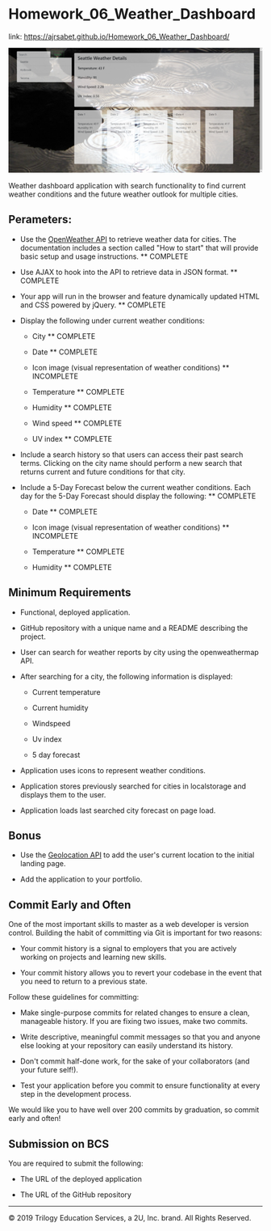 # Homework_06_Weather_Dashboard

link:
https://ajrsabet.github.io/Homework_06_Weather_Dashboard/

![Screenshot of Weather Dashboard](assets/weather_dashboard.png)

Weather dashboard application with search functionality to find current weather conditions and the future weather outlook for multiple cities.

## Perameters:

* Use the [OpenWeather API](https://openweathermap.org/api) to retrieve weather data for cities. The documentation includes a section called "How to start" that will provide basic setup and usage instructions.
** COMPLETE

* Use AJAX to hook into the API to retrieve data in JSON format.
** COMPLETE

* Your app will run in the browser and feature dynamically updated HTML and CSS powered by jQuery.
** COMPLETE

* Display the following under current weather conditions:

  * City
** COMPLETE

  * Date
** COMPLETE

  * Icon image (visual representation of weather conditions)
** INCOMPLETE

  * Temperature
** COMPLETE

  * Humidity
** COMPLETE

  * Wind speed
** COMPLETE

  * UV index
** COMPLETE

* Include a search history so that users can access their past search terms. Clicking on the city name should perform a new search that returns current and future conditions for that city. 

* Include a 5-Day Forecast below the current weather conditions. Each day for the 5-Day Forecast should display the following:
** COMPLETE

  * Date
** COMPLETE

  * Icon image (visual representation of weather conditions)
** INCOMPLETE

  * Temperature
** COMPLETE

  * Humidity
** COMPLETE


## Minimum Requirements

* Functional, deployed application.

* GitHub repository with a unique name and a README describing the project.


* User can search for weather reports by city using the openweathermap API.

* After searching for a city, the following information is displayed:

  *  Current temperature

  *  Current humidity

  *  Windspeed

  *  Uv index

  *  5 day forecast

* Application uses icons to represent weather conditions.

* Application stores previously searched for cities in localstorage and displays them to the user.

* Application loads last searched city forecast on page load.

## Bonus

* Use the [Geolocation API](https://developer.mozilla.org/en-US/docs/Web/API/Geolocation_API) to add the user's current location to the initial landing page.

* Add the application to your portfolio.


## Commit Early and Often

One of the most important skills to master as a web developer is version control. Building the habit of committing via Git is important for two reasons:

* Your commit history is a signal to employers that you are actively working on projects and learning new skills.

* Your commit history allows you to revert your codebase in the event that you need to return to a previous state.

Follow these guidelines for committing:

* Make single-purpose commits for related changes to ensure a clean, manageable history. If you are fixing two issues, make two commits.

* Write descriptive, meaningful commit messages so that you and anyone else looking at your repository can easily understand its history.

* Don't commit half-done work, for the sake of your collaborators (and your future self!).

* Test your application before you commit to ensure functionality at every step in the development process.

We would like you to have well over 200 commits by graduation, so commit early and often!


## Submission on BCS

You are required to submit the following:

* The URL of the deployed application

* The URL of the GitHub repository


- - -
© 2019 Trilogy Education Services, a 2U, Inc. brand. All Rights Reserved.

